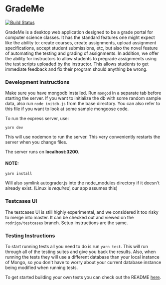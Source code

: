 # GradeMe

[![Build Status](https://travis-ci.org/abalbanyan/GradeMe.svg?branch=master)](https://travis-ci.org/abalbanyan/GradeMe)

GradeMe is a desktop web application designed to be a grade portal for computer science classes. It has the standard features one might expect like the ability to: create courses, create assignments, upload assignment specifications, accept student submissions, etc, but also the novel feature of automating the testing and grading of assignments. In addition, we offer the ability for instructors to allow students to pregrade assignments using the test scripts uploaded by the instructor. This allows students to get immediate feedback and fix their program should anything be wrong.

### Development Instructions
Make sure you have mongodb installed. Run `mongod` in a separate tab before starting the server.
If you want to initialize the db with some random sample data, also run `node initdb.js` from the base directory. You can also refer to this file if you want to look at some sample mongoose code.

To run the express server, use:
```
yarn dev
```
This will use nodemon to run the server. This very conveniently restarts the server when you change files.

The server runs on **localhost:3200**.

#### NOTE:
```
yarn install
```
Will also symlink autograder.js into the node_modules directory if it doesn't already exist.
(Linux is *required*, our app assumes this)

### Testcases UI

The testcases UI is still highly experimental, and we considered it too risky to merge into master. It can be checked out and viewed on the `rodrigo/testcases` branch. Setup instructions are the same.

### Testing Instructions

To start running tests all you need to do is run `yarn test`. This will run through all of the testing suites and give you back the results. Also, when running the tests they will use a different database than your local instance of Mongo, so you don't have to worry about your current database instance being modified when running tests.

To get started building your own tests you can check out the README [here](test).
